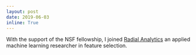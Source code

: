 ```yaml
---
layout: post
date: 2019-06-03
inline: True
---
```

With the support of the NSF fellowship, I joined [Radial Analytics](https://www.radialanalytics.com/) an applied machine learning researcher in feature selection.